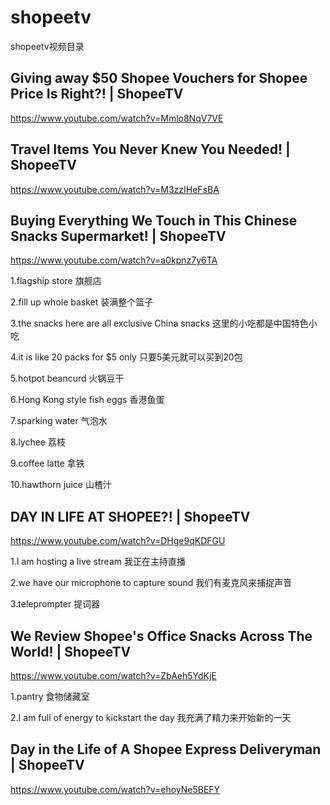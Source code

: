 # shopeetv
shopeetv视频目录
## Giving away $50 Shopee Vouchers for Shopee Price Is Right?! | ShopeeTV
https://www.youtube.com/watch?v=Mmlo8NqV7VE


## Travel Items You Never Knew You Needed! | ShopeeTV

https://www.youtube.com/watch?v=M3zzIHeFsBA


## Buying Everything We Touch in This Chinese Snacks Supermarket! | ShopeeTV

https://www.youtube.com/watch?v=a0kpnz7y6TA

1.flagship store 旗舰店

2.fill up whole basket 装满整个篮子

3.the snacks here are all exclusive China snacks 这里的小吃都是中国特色小吃

4.it is like 20 packs for $5 only 只要5美元就可以买到20包

5.hotpot beancurd 火锅豆干

6.Hong Kong style fish eggs 香港鱼蛋

7.sparking water 气泡水

8.lychee 荔枝

9.coffee latte 拿铁

10.hawthorn juice 山楂汁


## DAY IN LIFE AT SHOPEE?! | ShopeeTV

https://www.youtube.com/watch?v=DHge9qKDFGU

1.I am hosting a live stream 我正在主持直播

2.we have our microphone to capture sound 我们有麦克风来捕捉声音

3.teleprompter 提词器


## We Review Shopee's Office Snacks Across The World! | ShopeeTV
https://www.youtube.com/watch?v=ZbAeh5YdKjE

1.pantry 食物储藏室

2.I am full of energy to kickstart the day 我充满了精力来开始新的一天




## Day in the Life of A Shopee Express Deliveryman | ShopeeTV

https://www.youtube.com/watch?v=ehoyNe5BEFY
